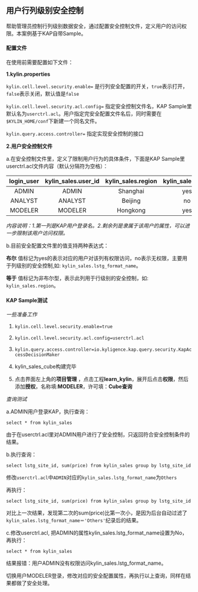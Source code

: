 ## 用户行列级别安全控制
帮助管理员控制行列级别数据安全，通过配置安全控制文件，定义用户的访问权限。本案例基于KAP自带Sample。

#### 配置文件
在使用前需要配置如下文件：

**1.kylin.properties**

```kylin.cell.level.security.enable=``` 是行列安全配置的开关，```true```表示打开，```false```表示关闭，默认值是```false```

```kylin.cell.level.security.acl.config=``` 指定安全控制文件名，KAP Sample里默认名为```userctrl.acl```。用户指定完安全配置文件名后，同时需要在```$KYLIN_HOME/conf```下新建一个同名文件。

```kylin.query.access.controller=``` 指定实现安全控制的接口

**2.用户安全控制文件**

a.在安全控制文件里，定义了限制用户行为的具体条件，下面是KAP Sample里userctrl.acl文件内容（默认分隔符为空格）：

| **login_user** | **kylin_sales.user_id** | **kylin_sales.region** | **kylin_sales.price** | **kylin_sales.lstg_format_name** |
| :------------: | :---------------------: | :--------------------: | :-------------------: | :------------------------------: |
|     ADMIN      |          ADMIN          |        Shanghai        |          yes          |               yes                |
|    ANALYST     |         ANALYST         |        Beijing         |          no           |               yes                |
|    MODELER     |         MODELER         |        Hongkong        |          yes          |                no                |

*内容说明：1.第一列是KAP用户登录名。2.剩余列是隶属于该用户的属性，可以进一步限制该用户访问权限。*

b.目前安全配置文件里的值支持两种表达式：

**布尔**
值标记为yes的表示对应的用户对该列有权限访问，no表示无权限，主要用于列级别的安全控制,如: ```kylin_sales.lstg_format_name```。

**等于**
值标记为非布尔型，表示此列用于行级别的安全控制，如: ```kylin_sales.region```。


#### KAP Sample测试

*一些准备工作*

1. ```kylin.cell.level.security.enable=true```

2. ```kylin.cell.level.security.acl.config=userctrl.acl```

3. ```kylin.query.access.controller=io.kyligence.kap.query.security.KapAccessDecisionMaker```

4. kylin_sales_cube构建完毕

5. 点击界面左上角的**项目管理** ，点击工程**learn_kylin**，展开后点击**权限**，然后添加**授权**，名称填:**MODELER**，许可填：**Cube查询**

*查询测试*

a.ADMIN用户登录KAP，执行查询：

```select * from kylin_sales```

由于在userctrl.acl里对ADMIN用户进行了安全控制，只返回符合安全控制条件的结果。

b.执行查询：

```select lstg_site_id, sum(price) from kylin_sales group by lstg_site_id```

修改```userctrl.acl```中```ADMIN```对应的```kylin_sales.lstg_format_name```为```Others```

再执行：

```select lstg_site_id, sum(price) from kylin_sales group by lstg_site_id```

对比上一次结果，发现第二次的sum(price)比第一次小，是因为后台自动过滤了```kylin_sales.lstg_format_name＝'Others'```纪录后的结果。

c.修改userctrl.acl, 把ADMIN的属性kylin_sales.lstg_format_name设置为No，再执行：

```select * from kylin_sales```

结果报错：用户ADMIN没有权限访问kylin_sales.lstg_format_name。

切换用户MODELER登录，修改对应的安全配置属性，再执行以上查询，同样在结果都做了安全处理。
